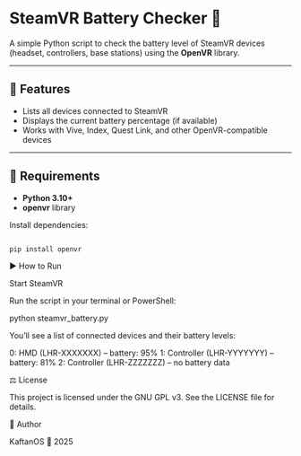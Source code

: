 # SteamVR Battery Checker 🔋

A simple Python script to check the battery level of SteamVR devices (headset, controllers, base stations) using the **OpenVR** library.

---

## 🧰 Features
- Lists all devices connected to SteamVR  
- Displays the current battery percentage (if available)  
- Works with Vive, Index, Quest Link, and other OpenVR-compatible devices  

---

## 🚀 Requirements
- **Python 3.10+**  
- **openvr** library

Install dependencies:
```bash

pip install openvr
```

▶️ How to Run

Start SteamVR

Run the script in your terminal or PowerShell:

python steamvr_battery.py


You’ll see a list of connected devices and their battery levels:

0: HMD (LHR-XXXXXXX) – battery: 95%
1: Controller (LHR-YYYYYYY) – battery: 81%
2: Controller (LHR-ZZZZZZZ) – no battery data

⚖️ License

This project is licensed under the GNU GPL v3.
See the LICENSE
 file for details.

💬 Author

KaftanOS
📅 2025

